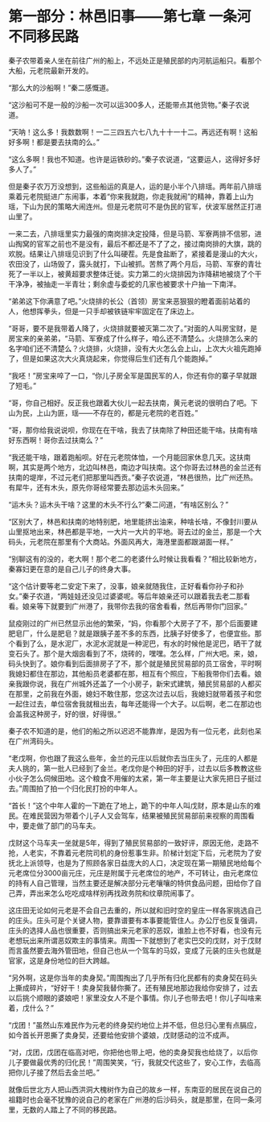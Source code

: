 # 第一部分：林邑旧事——第七章 一条河不同移民路

秦子农带着亲人坐在前往广州的船上，不远处正是殖民部的内河航运船只。看那个大船，元老院最新开发的。

“那么大的沙船啊！”秦二感慨道。

“这沙船可不是一般的沙船一次可以运300多人，还能带点其他货物。”秦子农说道。

“天呐！这么多！我数数啊！一二三四五六七八九十十一十二。再远还有啊！这船好多啊！都是要去扶南的么。”

“这么多啊！我也不知道。也许是运铁砂的。”秦子农说道，“这要运人，这得好多好多人了。”

但是秦子农万万没想到，这些船运的真是人，运的是小半个八排瑶。两年前八排瑶乘着元老院挺进广东闹事，本着“你来我就跑，你走我就闹”的精神，靠着上山为瑶，下山为民的策略大闹连州。但是元老院可不是伪民的官军，伏波军居然正打进山里了。

一来二去，八排瑶里实力最强的南岗排决定投降，但是马箭、军寮两排不信邪，进山掏窝的官军之前也不是没有，最后不都还是不了了之，接过南岗排的大旗，跳的欢脱。结果让八排瑶见识到了什么叫硬茬。先是食盐断了，紧接着是漫山的大火，农田没了，山场毁了，露头就打，下山被抓。苦熬了两个月后，马箭、军寮的青壮死了一半以上，被黄超要求整体迁徙。实力第二的火烧排因为诈降耕地被烧了个干干净净，被抽走一半青壮；剩余虚与委蛇的几家也被要求十户抽一下南洋。

“弟弟这下你满意了吧。”火烧排的长公（首领）房宝来恶狠狠的瞪着面前站着的人，他想挥拳头，但是一只手却被铁链牢牢固定在了床边上。

“哥哥，要不是我带着人降了，火烧排就要被灭第二次了。”对面的人叫房宝财，是房宝来的亲弟弟，“马箭、军寮成了什么样子，咱么还不清楚么。火烧排怎么来的名字咱们还不清楚么？火烧排，火烧排，没有大火怎么会上山，上次大火祖先跑掉了，但是如果这次大火真烧起来，你觉得后生们还有几个能跑掉。”

“我呸！”房宝来啐了一口，“你儿子房全军是国民军的人，你还有你的寨子早就跟了短毛。”

“哥，你自己相好。反正我也跟着大伙儿一起去扶南，黄元老说的很明白了吧。下山为民，上山为匪，瑶——不存在的，都是元老院的老百姓。”

“哥，那你给我说说呗，你现在在干啥，我去了扶南除了种田还能干啥。扶南有啥好东西啊！哥你去过扶南么？”

“我还能干啥，跟着跑船呗。好在元老院体恤，一个月能回家休息几天。这扶南啊，其实是两个地方，北边叫林邑，南边才叫扶南。这个你哥去过林邑的金兰还有扶南的堤岸，不过元老们把那里叫西贡。”秦子农说道，“林邑很热，比广州还热。有犀牛，还有木头，原先你哥经常要去那边运木头回来。”

“运木头？运木头干啥？这里的木头不行么?”秦二问道，“有啥区别么？”

“区别大了，林邑和扶南的地特别肥，地里能挤出油来，种啥长啥，不像封川要从山里抠地出来，林邑都是平地，一大片一大片的平地。哥去过的金兰，那是一个大码头，元老院在那里有个大商站。外面风再大，海港里面都跟湖面一样。”

“别聊这有的没的，老大啊！那个老二的老婆什么时候让我看看？”相比较新地方，秦寡妇更在意的是自己儿子的终身大事。

“这个估计要等老二安定下来了，没事，娘亲就随我住，正好看看你孙子和孙女。”秦子农道，“两娃娃还没见过婆婆呢。等后年娘亲还可以跟着我去老二那看看。娘亲等下就要到广州港了，我带你去我的宿舍看看，然后再带你门回家。”

鼠疫刚过的广州已然显示出他的繁荣，“妈，你看那个大房子了不，那个后面要建肥皂厂，什么是肥皂？就是跟胰子差不多的东西，比胰子好使多了，也便宜些。那个看到了么，是水泥厂，水泥水泥就是一种泥巴，有水的时候他是泥巴，晒干了就变石头了。那个是大烟囱看到了不，烧砖的，嘿嘿。怎么样，广州大吧。来，娘，码头快到了。娘你看到后面排房子了不，那个就是殖民贸易部的员工宿舍，平时啊我媳妇都住在那边，其他船员老婆都在那，相互有个照应，下船我带你们去看。娘亲我跟你说，我在广州城外还盖了一个小房子，新宋式建筑，殖民贸易部的人都买在那里，之前我在外面，媳妇不敢住那，您这次过去以后，我媳妇就带着孩子和您一起住过去，单位宿舍我就租出去，每年还能得一个大子。以后啊，老二在那边也会盖我这种房子，好的很，好得很。”

秦子农不知道的是，他们的船之所以迟迟不能靠岸，是因为有一位元老，此刻也呆在广州湾码头。

“老戊啊，你也跟了我这么些年，金兰的元庄以后就你去当庄头了，元庄的人都是夫人挑的，第一批人已经到了金兰。老戊你是个种田的好手，过去以后多教教这些小伙子怎么伺候田地。这个粮食不用催的太紧，第一年主要是让大家先把日子挺过去。”周围拍了拍一个归化民打扮的中年人。

“首长！”这个中年人霍的一下跪在了地上，跪下的中年人叫戊财，原本是山东的难民。在难民营因为带着个儿子人又会驾车，结果被殖民贸易部前来视察的周围看中，要走做了部门的马车夫。

戊财这个马车夫一坐就是5年，得到了殖民贸易部的一致好评，原因无他，走路不抢，人老实，不靠着元老院司机的身份惹事生非。阶梯计划定下后，元老院为了安抚北上派领导，也是为了照顾各家日益庞大的人口，决定现在第一期殖民地给每个元老席位分3000亩元庄，元庄是附属于元老席位的地产，不可转让，由元老席位的持有人自己管理，当然主要还是解决部分元老嚷嚷的特供食品问题，田给你了自己弄，弄出来怎么吃吃成啥样别再找政务院和纹章院闹事了。

这庄田无论如何元老是不会自己去重的，所以就和旧时空的皇庄一样各家挑选自己的庄头。庄头可是个关键人物，要靠谱要有本事要能管住人。办公厅也反复强调，庄头的选择人品也很重要，否则搞出来元老家的恶奴，谁脸上也不好看，也没有元老想玩出来所谓恶奴欺主的事情来。周围一下就想到了老实巴交的戊财，对于戊财而言虽然要去海外管田地，但自己也从一个驾车的马奴，变成了元装的庄头也就是官家，这是身份地位的巨大跨越。

“另外啊，这是你当年的卖身契。”周围掏出了几乎所有归化民都有的卖身契在码头上撕成碎片，“好好干！卖身契我替你撕了。还有殖民地那边我给你安排了，过去以后挑个顺眼的婆娘吧！家里没女人不是个事情。你儿子也带去吧！你儿子叫啥来着，戊什么？”

“戊团！”虽然山东难民作为元老的终身契约地位上并不低，但总归心里有点膈应，如今首长开恩撕了卖身契，还要给他安排个婆娘，戊财感动的泣不成声。

“对，戊团，戊团在临高对吧，你把他也带上吧，他的卖身契我也给烧了，以后你儿子要做最优秀的归化民！”周围笑笑，“行，我就交代这些了，安心工作，去临高把你儿子接了然后去金兰吧。”

就像后世北方人把山西洪洞大槐树作为自己的故乡一样，东南亚的居民在说自己的祖籍时也会毫不犹豫的说自己的老家在广州港的后沙码头，就是那里，在同一条河里，无数的人踏上了不同的移民路。